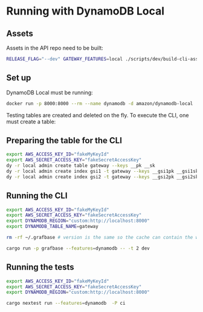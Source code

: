 # Running with DynamoDB Local

## Assets
Assets in the API repo need to be built:

```sh
RELEASE_FLAG="--dev" GATEWAY_FEATURES=local ./scripts/dev/build-cli-assets.sh
```

## Set up
DynamoDB Local must be running:

```sh
docker run -p 8000:8000 --rm --name dynamodb -d amazon/dynamodb-local
```

Testing tables are created and deleted on the fly.
To execute the CLI, one must create a table:

## Preparing the table for the CLI

```sh
export AWS_ACCESS_KEY_ID="fakeMyKeyId"
export AWS_SECRET_ACCESS_KEY="fakeSecretAccessKey"
dy -r local admin create table gateway --keys __pk __sk
dy -r local admin create index gsi1 -t gateway --keys __gsi1pk __gsi1sk
dy -r local admin create index gsi2 -t gateway --keys __gsi2pk __gsi2sk
```

## Running the CLI

```sh
export AWS_ACCESS_KEY_ID="fakeMyKeyId"
export AWS_SECRET_ACCESS_KEY="fakeSecretAccessKey"
export DYNAMODB_REGION="custom:http://localhost:8000"
export DYNAMODB_TABLE_NAME=gateway

rm -rf ~/.grafbase # version is the same so the cache can contain the wrong wasm variant

cargo run -p grafbase --features=dynamodb -- -t 2 dev
```

## Running the tests

```sh
export AWS_ACCESS_KEY_ID="fakeMyKeyId"
export AWS_SECRET_ACCESS_KEY="fakeSecretAccessKey"
export DYNAMODB_REGION="custom:http://localhost:8000"

cargo nextest run --features=dynamodb  -P ci
```
